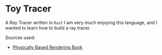 # Toy Tracer
A Ray Tracer written in `Rust` I am very much enjoying this language, and I wanted to learn how to build a ray tracer.

Sources used:
 - [Physically Based Rendering Book](http://www.pbr-book.org/3ed-2018)